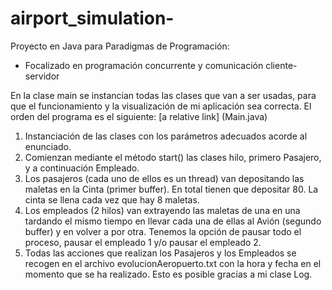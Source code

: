 # airport_simulation-

Proyecto en Java para Paradigmas de Programación:

- Focalizado en programación concurrente y comunicación cliente-servidor

En la clase main se instancian todas las clases que van a ser usadas, para que el funcionamiento y la visualización de mi aplicación sea correcta. El orden del programa es el siguiente:
[a relative link] (Main.java)
1. Instanciación de las clases con los parámetros adecuados acorde al enunciado.
2. Comienzan mediante el método start() las clases hilo, primero Pasajero, y a continuación Empleado.
3. Los pasajeros (cada uno de ellos es un thread) van depositando las maletas en la Cinta (primer buffer). En total tienen que depositar 80. La cinta se llena cada vez que hay 8 maletas.
4. Los empleados (2 hilos) van extrayendo las maletas de una en una tardando el mismo tiempo en llevar cada una de ellas al Avión (segundo buffer) y en volver a por otra. Tenemos la opción de pausar todo el proceso, pausar el empleado 1 y/o pausar el empleado 2.
5. Todas las acciones que realizan los Pasajeros y los Empleados se recogen en el archivo evolucionAeropuerto.txt con la hora y fecha en el momento que se ha realizado. Esto es posible gracias a mi clase Log.

